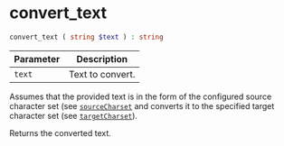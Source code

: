 # convert_text

```php
convert_text ( string $text ) : string
```

| Parameter | Description
| --------- | -----------
| `text`    | Text to convert.

Assumes that the provided text is in the form of the configured source character set (see [`sourceCharset`](../simple_html_dom_node/) and converts it to the specified target character set (see [`targetCharset`](../simple_html_dom_node/)).

Returns the converted text.